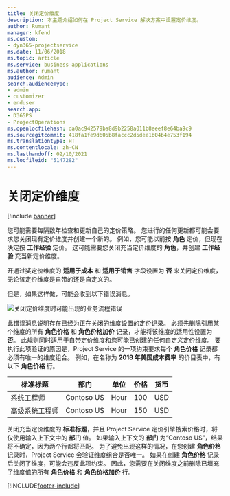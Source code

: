 ```yaml
---
title: 关闭定价维度
description: 本主题介绍如何在 Project Service 解决方案中设置定价维度。
author: Rumant
manager: kfend
ms.custom:
- dyn365-projectservice
ms.date: 11/06/2018
ms.topic: article
ms.service: business-applications
ms.author: rumant
audience: Admin
search.audienceType:
- admin
- customizer
- enduser
search.app:
- D365PS
- ProjectOperations
ms.openlocfilehash: da0ac942579ba8d9b2258a011b8eeef8e64ba9c9
ms.sourcegitcommit: 418fa1fe9d605b8faccc2d5dee1b04b4e753f194
ms.translationtype: HT
ms.contentlocale: zh-CN
ms.lasthandoff: 02/10/2021
ms.locfileid: "5147282"
---
```

# <a name="turn-off-a-pricing-dimension"></a>关闭定价维度

[!include [banner](../includes/psa-now-project-operations.md)]

您可能需要每隔数年检查和更新自己的定价策略。 您进行的任何更新都可能会要求您关闭现有定价维度并创建一个新的。 例如，您可能以前按 **角色** 定价，但现在决定按 **工作经验** 定价。 这可能需要您关闭充当定价维度的 **角色**，并创建 **工作经验** 充当新定价维度。 

开通过奖定价维度的 **适用于成本** 和 **适用于销售** 字段设置为 **否** 来关闭定价维度，无论该定价维度是自带的还是自定义的。

但是，如果这样做，可能会收到以下错误消息。

![关闭定价维度时可能出现的业务流程错误](media/Business-Process-Error.png)


此错误消息说明存在已经为正在关闭的维度设置的定价记录。 必须先删除引用某个维度的所有 **角色价格** 和 **角色价格加价** 记录，才能将该维度的适用性设置为 **否**。 此规则同时适用于自带定价维度和您可能已创建的任何自定义定价维度。 要执行此项验证的原因是，Project Service 的一项约束要求每个 **角色价格** 记录都必须有唯一的维度组合。 例如，在名称为 **2018 年美国成本费率** 的价目表中，有以下 **角色价格** 行。 

| 标准标题         | 部门    |单位   |价格  |货币  |
| -----------------------|-------------|-------|-------|----------|
| 系统工程师|Contoso US|Hour| 100|USD|
| 高级系统工程师|Contoso US|Hour| 150| USD|


关闭充当定价维度的 **标准标题**，并且 Project Service 定价引擎搜索价格时，将仅使用输入上下文中的 **部门** 值。 如果输入上下文的 **部门** 为“Contoso US”，结果将不确定，因为两个行都将匹配。 为了避免出现这样的情况，在您创建 **角色价格** 记录时，Project Service 会验证维度组合是否唯一。 如果在创建 **角色价格** 记录后关闭了维度，可能会违反此项约束。 因此，您需要在关闭维度之前删除已填充了维度值的所有 **角色价格** 和 **角色价格加价** 行。



[!INCLUDE[footer-include](../includes/footer-banner.md)]